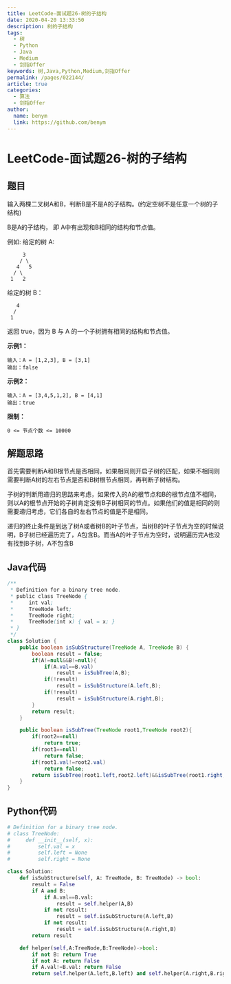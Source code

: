 ```yaml
---
title: LeetCode-面试题26-树的子结构
date: 2020-04-20 13:33:50
description: 树的子结构
tags: 
  - 树
  - Python
  - Java
  - Medium
  - 剑指Offer
keywords: 树,Java,Python,Medium,剑指Offer
permalink: /pages/022144/
article: true
categories: 
  - 算法
  - 剑指Offer
author: 
  name: benym
  link: https://github.com/benym
---
```


# LeetCode-面试题26-树的子结构

## 题目

输入两棵二叉树A和B，判断B是不是A的子结构。(约定空树不是任意一个树的子结构)

B是A的子结构， 即 A中有出现和B相同的结构和节点值。

例如:
给定的树 A:
```
     3
    / \
   4   5
  / \
 1   2
```
给定的树 B：
```
   4 
  /
 1
```
返回 true，因为 B 与 A 的一个子树拥有相同的结构和节点值。

 

**示例1：**

```
输入：A = [1,2,3], B = [3,1]
输出：false
```

**示例2：**

```
输入：A = [3,4,5,1,2], B = [4,1]
输出：true
```

**限制：**

`0 <= 节点个数 <= 10000`

## 解题思路

首先需要判断A和B根节点是否相同，如果相同则开启子树的匹配，如果不相同则需要判断A树的左右节点是否和B树根节点相同，再判断子树结构。

子树的判断用递归的思路来考虑，如果传入的A的根节点和B的根节点值不相同，则以A的根节点开始的子树肯定没有B子树相同的节点。如果他们的值是相同的则需要递归考虑，它们各自的左右节点的值是不是相同。

递归的终止条件是到达了树A或者树B的叶子节点，当树B的叶子节点为空的时候说明，B子树已经遍历完了，A包含B。而当A的叶子节点为空时，说明遍历完A也没有找到B子树，A不包含B

## Java代码

```java
/**
 * Definition for a binary tree node.
 * public class TreeNode {
 *     int val;
 *     TreeNode left;
 *     TreeNode right;
 *     TreeNode(int x) { val = x; }
 * }
 */
class Solution {
    public boolean isSubStructure(TreeNode A, TreeNode B) {
        boolean result = false;
        if(A!=null&&B!=null){
            if(A.val==B.val)
                result = isSubTree(A,B);
            if(!result)
                result = isSubStructure(A.left,B);
            if(!result)
                result = isSubStructure(A.right,B);
        }
        return result;
    }

    public boolean isSubTree(TreeNode root1,TreeNode root2){
        if(root2==null)
            return true;
        if(root1==null)
            return false;
        if(root1.val!=root2.val)
            return false;
        return isSubTree(root1.left,root2.left)&&isSubTree(root1.right,root2.right);
    }
}
```

## Python代码

```python
# Definition for a binary tree node.
# class TreeNode:
#     def __init__(self, x):
#         self.val = x
#         self.left = None
#         self.right = None

class Solution:
    def isSubStructure(self, A: TreeNode, B: TreeNode) -> bool:
        result = False
        if A and B:
            if A.val==B.val:
                result = self.helper(A,B)
            if not result:
                result = self.isSubStructure(A.left,B)
            if not result:
                result = self.isSubStructure(A.right,B)
        return result

    def helper(self,A:TreeNode,B:TreeNode)->bool:
        if not B: return True
        if not A: return False
        if A.val!=B.val: return False
        return self.helper(A.left,B.left) and self.helper(A.right,B.right)
```

